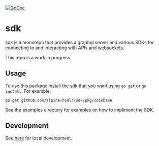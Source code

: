 [![GoDoc](https://img.shields.io/static/v1?label=godoc&message=reference&color=blue)](https://pkg.go.dev/github.com/alpine-hodler/sdk)

# sdk

sdk is a monorepo that provides a graphql server and various SDKs for connecting to and interacting with APIs and websockets.

This repo is a work in progress

## Usage

To use this package install the sdk that you want using `go get` or `go install`.  For example:

```
go get github.com/alpine-hodlr/sdk/pkg/coinbase
```

See the examples directory for examples on how to impliment the SDK.

## Development

See [here](https://github.com/alpine-hodler/sdk/blob/main/docs/development.md#development) for local development.
